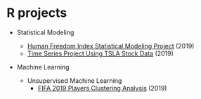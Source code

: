 # R projects
- Statistical Modeling
  - [Human Freedom Index Statistical Modeling Project](https://github.com/YutaUtah/R-project/tree/master/school%20project/HFI%20Analysis) (2019)
  - [Time Series Project Using TSLA Stock Data](https://github.com/YutaUtah/R-project/tree/master/time%20series) (2019)

- Machine Learning
  - Unsupervised Machine Learning
    - [FIFA 2019 Players Clustering Analysis](https://github.com/YutaUtah/R-project/blob/master/school%20project/fifa2.Rmd) (2019)
